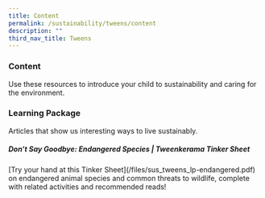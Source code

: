 ```yaml
---
title: Content
permalink: /sustainability/tweens/content
description: ""
third_nav_title: Tweens
---
```

### **Content**
Use these resources to introduce your child to sustainability and caring for the environment.

<h3><b>Learning Package</b></h3>
Articles that show us interesting ways to live sustainably.

<h5><b>Don’t Say Goodbye: Endangered Species | Tweenkerama Tinker Sheet</b></h5>
[Try your hand at this Tinker Sheet](/files/sus_tweens_lp-endangered.pdf) on endangered animal species and common threats to wildlife, complete with related activities and recommended reads!	